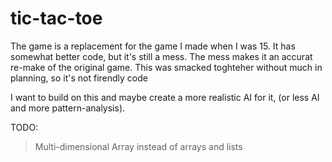 # tic-tac-toe
The game is a replacement for the game I made when I was 15. It has somewhat better code, but it's still a mess. The mess makes it an accurat re-make of the original game. This was smacked toghteher without much in planning, so it's not firendly code

I want to build on this and maybe create a more realistic AI for it, (or less AI and more pattern-analysis).

TODO:  
> Multi-dimensional Array instead of arrays and lists
